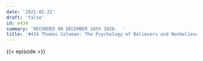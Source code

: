 ```yaml
---
date: '2021-02-22'
draft: 'false'
id: e434
summary: 'RECORDED ON DECEMBER 10th 2020.  '
title: '#434 Thomas Coleman: The Psychology of Believers and Nonbelievers'
---
```

{{< episode >}}

